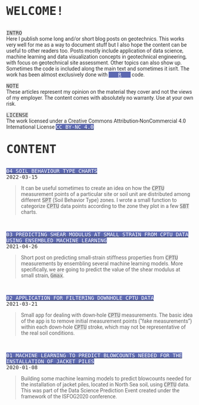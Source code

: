 <head>

<link href="https://fonts.googleapis.com/css2?family=Roboto&display=swap" rel="stylesheet">

</head>
  
<body style="color:#2F2F2F;font-family: 'Roboto', sans-serif; font-size: 14px;">

<p style="font-family:monospace;font-size:32px;font-weight:900;">WELCOME!</p>

<p></p>

<p><span style="font-family:monospace;background-color:#E7E7E7">INTRO</span> <br>Here I publish some long and/or short blog posts on geotechnics. This works very well for me as a way to document stuff but I also hope the content can be useful to other readers too. Posts mostly include application of data science, machine learning and data visualization concepts in geotechnical engineering, with focus on geotechnical site assessment. Other topics can also show up. Sometimes the code is included along the main text and sometimes it isn't. The work has been almost exclusively done with <a style="font-family: monospace; background-color: #5D69B1; color:#FFFFFF;padding: 0 25px;" href="https://www.r-project.org/" title = "R PROJECT WEBPAGE" target="_blank">R</a> code.</p>
  
<p><span style="font-family:monospace;background-color:#E7E7E7">NOTE</span> <br>These articles represent my opinion on the material they cover and not the views of my employer. The content comes with absolutely no warranty. Use at your own risk.</p>

<p><span style="font-family: monospace; font-weight: normal; background-color: #E7E7E7">LICENSE</span> <br>The work licensed under a Creative Commons Attribution-NonCommercial 4.0 International License <a style="color:#2F2F2F; text-transform: uppercase;" href="https://creativecommons.org/licenses/by-nc/4.0/" title="creativecommons.org" target="_blank"><span style="font-family: monospace; background-color: #5D69B1; color:#FFFFFF;">CC BY-NC 4.0</span></a></p>

<p style="font-family:monospace;font-size:32px;font-weight:900;">CONTENT</p>

<p></p>
  
<p style="font-weight: normal;"><a style="color:#2F2F2F; text-transform: uppercase;" href="https://erdirstats.github.io/04-sbt-charts.html" title="FULL ARTICLE" target="_blank"><span style="font-family: monospace; background-color: #5D69B1; color:#FFFFFF;">04 SOIL BEHAVIOUR TYPE CHARTS</span></a><br><span style="font-family: monospace; font-weight: normal; font-size: 14px;">2022-03-15</span></p> 
<blockquote style="font-style: normal;">It can be useful sometimes to create an idea on how the <span style="font-family:monospace;background-color:#E7E7E7">CPTU</span> measurement points of a particular site or soil unit are distributed among different <span style="font-family:monospace;background-color:#E7E7E7">SPT</span> (Soil Behavior Type) zones. I wrote a small function to categorize <span style="font-family:monospace;background-color:#E7E7E7">CPTU</span> data points according to the zone they plot in a few <span style="font-family:monospace;background-color:#E7E7E7">SBT</span> charts.</blockquote>

<br>

<p style="font-weight: normal;"><a style="color:#2F2F2F; text-transform: uppercase;" href="https://erdirstats.github.io/03-small-strain-stiffness.html" title="FULL ARTICLE" target="_blank"><span style="font-family: monospace; background-color: #5D69B1; color:#FFFFFF;">03 Predicting shear modulus at small strain from CPTU data using ensembled machine learning</span></a><br><span style="font-family: monospace;font-weight: normal; font-size: 14px;">2021-04-26</span></p> 
<blockquote style="font-style: normal;">Short post on predicting small-strain stiffness properties from <span style="font-family: monospace; background-color: #E7E7E7">CPTU</span> measurements by ensembling several machine learning models. More specifically, we are going to predict the value of the shear modulus at small strain, <span style="font-family:monospace;background-color:#E7E7E7">Gmax</span>.</blockquote>

<br>
  
<p style="font-weight: normal;"><a style="color:#2F2F2F; text-transform: uppercase;" href="https://erdirstats.github.io/02-cptu-downhole.html" title="FULL ARTICLE" target="_blank"><span style="font-family: monospace; background-color: #5D69B1; color:#FFFFFF;">02 APPLICATION FOR FILTERING DOWNHOLE CPTU DATA</span></a><br><span style="font-family: monospace;font-weight: normal; font-size: 14px;">2021-03-21</span></p>
<blockquote style="font-style: normal;">Small app for dealing with down-hole <span style="font-family: monospace; background-color: #E7E7E7">CPTU</span> measurements. The basic idea of the app is to remove initial measurement points (“fake measurements”) within each down-hole <span style="font-family: monospace; background-color: #E7E7E7">CPTU</span> stroke, which may not be representative of the real soil conditions.</blockquote>

<br>

<p style="font-weight: normal;"><a style="color:#2F2F2F; text-transform: uppercase;" href="https://erdirstats.github.io/01-pile-driveability-isfog.html" title="FULL ARTICLE" target="_blank"><span style="font-family: monospace; background-color: #5D69B1; color:#FFFFFF;">01 Machine learning to predict blowcounts needed for the installation of jacket piles</span></a><br><span style="font-family: monospace;font-weight: normal; font-size: 14px;">2020-01-08</span></p> 
<blockquote style="font-style: normal;">Building some machine learning models to predict blowcounts needed for the installation of jacket piles, located in North Sea soil, using <span style="font-family: monospace; background-color: #E7E7E7">CPTU</span> data. This was part of the Data Science Prediction Event created under the framework of the ISFOG2020 conference.</blockquote>

</body>
